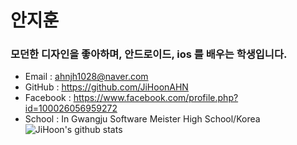 
# 안지훈
### 모던한 디자인을 좋아하며, 안드로이드, ios 를 배우는 학생입니다.
- Email : ahnjh1028@naver.com
- GitHub : https://github.com/JiHoonAHN
- Facebook : https://www.facebook.com/profile.php?id=100026056959272
- School : In Gwangju Software Meister High School/Korea   
![JiHoon's github stats](https://github-readme-stats.vercel.app/api?username=JiHoonAHN&show_icons=true&theme=tokyonight)




